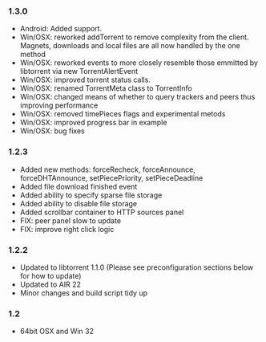 ### 1.3.0
- Android: Added support.
- Win/OSX: reworked addTorrent to remove complexity from the client. Magnets, downloads and local files are all now handled by the one method
- Win/OSX: reworked events to more closely resemble those emmitted by libtorrent via new TorrentAlertEvent
- Win/OSX: improved torrent status calls.
- Win/OSX: renamed TorrentMeta class to TorrentInfo
- Win/OSX: changed means of whether to query trackers and peers thus improving performance
- Win/OSX: removed timePieces flags and experimental metods
- Win/OSX: improved progress bar in example
- Win/OSX: bug fixes

### 1.2.3

- Added new methods:  forceRecheck, forceAnnounce, forceDHTAnnounce, setPiecePriority, setPieceDeadline 
- Added file download finished event
- Added ability to specify sparse file storage
- Added ability to disable file storage
- Added scrollbar container to HTTP sources panel
- FIX: peer panel slow to update
- FIX: improve right click logic

### 1.2.2 
- Updated to libtorrent 1.1.0 (Please see preconfiguration sections below for how to update)
- Updated to AIR 22
- Minor changes and build script tidy up

### 1.2  
- 64bit OSX and Win 32